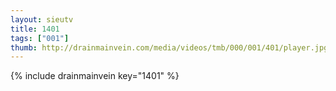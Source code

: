 ```yaml
--- 
layout: sieutv
title: 1401
tags: ["001"]
thumb: http://drainmainvein.com/media/videos/tmb/000/001/401/player.jpg
---
```

{% include drainmainvein key="1401" %} 
